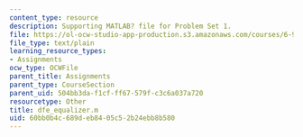 ```yaml
---
content_type: resource
description: Supporting MATLAB? file for Problem Set 1.
file: https://ol-ocw-studio-app-production.s3.amazonaws.com/courses/6-973-communication-system-design-spring-2006/60bb0b4c689deb8405c52b24ebb8b580_dfe_equalizer.m
file_type: text/plain
learning_resource_types:
- Assignments
ocw_type: OCWFile
parent_title: Assignments
parent_type: CourseSection
parent_uid: 504bb3da-f1cf-ff67-579f-c3c6a037a720
resourcetype: Other
title: dfe_equalizer.m
uid: 60bb0b4c-689d-eb84-05c5-2b24ebb8b580
---
```

